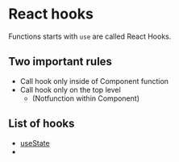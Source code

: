 # React hooks

Functions starts with `use` are called React Hooks.

## Two important rules

- Call hook only inside of Component function
- Call hook only on the top level
  - (Notfunction within Component)

## List of hooks

- [useState](./11_useState.md)
- 